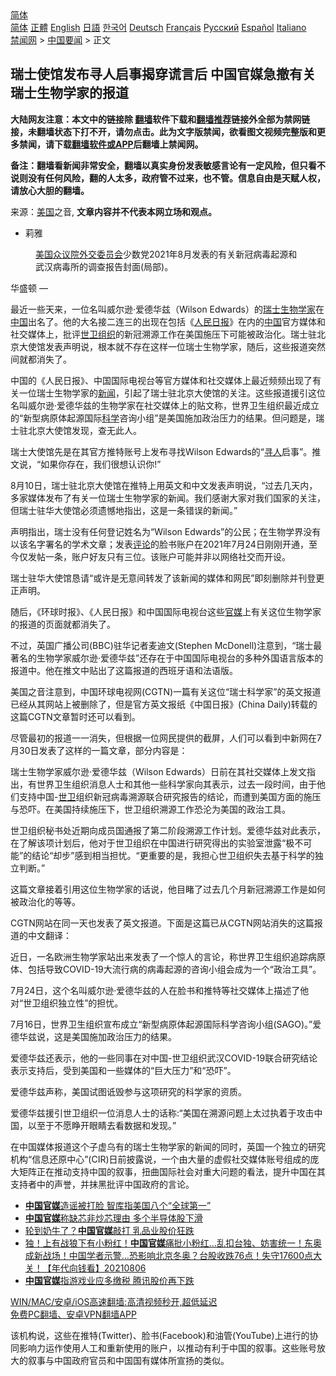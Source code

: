  <!-- 面包屑导航 --> <div class="breadcrumb"><!-- GTranslate: https://gtranslate.io/ -->  <div class="switcher notranslate">  <div class="selected">  <a href="#" onclick="return false;"> 简体</a>  </div>  <div class="option">  <a href="https://www.bannedbook.org" onclick="doGTranslate('zh-CN|zh-CN');jQuery('div.switcher div.selected a').html(jQuery(this).html());return false;" title="简体中文" class="nturl selected"> 简体</a>  <a href="https://www.bannedbook.org/zh-tw/" onclick="doGTranslate('zh-CN|zh-TW');jQuery('div.switcher div.selected a').html(jQuery(this).html());return false;" title="繁體中文" class="nturl"> 正體</a>  <a href="https://www.bannedbook.org/en/" onclick="doGTranslate('zh-CN|en');jQuery('div.switcher div.selected a').html(jQuery(this).html());return false;" title="English" class="nturl"> English</a>  <a href="https://www.bannedbook.org/ja/" onclick="doGTranslate('zh-CN|ja');jQuery('div.switcher div.selected a').html(jQuery(this).html());return false;" title="日本語" class="nturl"> 日語</a>  <a href="https://www.bannedbook.org/ko/" onclick="doGTranslate('zh-CN|ko');jQuery('div.switcher div.selected a').html(jQuery(this).html());return false;" title="한국어" class="nturl"> 한국어</a>  <a href="https://www.bannedbook.org/de/" onclick="doGTranslate('zh-CN|de');jQuery('div.switcher div.selected a').html(jQuery(this).html());return false;" title="Deutsch" class="nturl"> Deutsch</a>  <a href="https://www.bannedbook.org/fr/" onclick="doGTranslate('zh-CN|fr');jQuery('div.switcher div.selected a').html(jQuery(this).html());return false;" title="Français" class="nturl"> Français</a>  <a href="https://www.bannedbook.org/ru/" onclick="doGTranslate('zh-CN|ru');jQuery('div.switcher div.selected a').html(jQuery(this).html());return false;" title="Русский" class="nturl"> Русский</a>  <a href="https://www.bannedbook.org/es/" onclick="doGTranslate('zh-CN|es');jQuery('div.switcher div.selected a').html(jQuery(this).html());return false;" title="Español" class="nturl"> Español</a>  <a href="https://www.bannedbook.org/it/" onclick="doGTranslate('zh-CN|it');jQuery('div.switcher div.selected a').html(jQuery(this).html());return false;" title="Italiano" class="nturl"> Italiano</a>  </div>  </div>      <div class='breadcrumb-sub'><!-- Breadcrumb NavXT 6.3.0 --> <a href="https://www.bannedbook.org/" class="home">禁闻网</a> &gt; <a href="https://www.bannedbook.org/bnews/headline/" class="category">中国要闻</a> &gt; 正文</div></div><h2>瑞士使馆发布寻人启事揭穿谎言后 中国官媒急撤有关瑞士生物学家的报道</h2> <p class="notice"><b>大陆网友注意：本文中的链接除 <a href="https://github.com/bannedbook/fanqiang" >翻墙</a>软件下载和<a href="https://github.com/killgcd/justmysocks/blob/master/README.md">翻墙推荐</a>链接外全部为禁网链接，未翻墙状态下打不开，请勿点击。此为文字版禁闻，欲看图文视频完整版和更多禁闻，请下载<a href="https://github.com/bannedbook/fanqiang">翻墙软件或APP</a>后翻墙上禁闻网。</p><p>备注：翻墙看新闻非常安全，翻墙以真实身份发表敏感言论有一定风险，但只看不说则没有任何风险，翻的人太多，政府管不过来，也不管。信息自由是天赋人权，请放心大胆的翻墙。</b></p>  <div class="entry"> <p>来源：<a href="https://www.bannedbook.org/bnews/tag/%e7%be%8e%e5%9b%bd/" class="st_tag internal_tag" rel="tag" title="标签 美国 下的日志">美国</a>之音, <strong>文章内容并不代表本网立场和观点。</strong></p> <ul> <li> 莉雅 </li> </ul> <figure> <figcaption> <span class='wp_keywordlink'><a href="https://www.bannedbook.org/forum2/topic1218.html" title="美國眾議院外交委員會： 世界共產主義戰略戰術報告書 （美國新聞處 1948）" target="_blank">美国众议院外交委员会</a></span>少数党2021年8月发表的有关新冠病毒起源和武汉病毒所的调查报告封面(局部)。<br /> </figcaption></figure> <p>华盛顿 —&nbsp;</p> <p>最近一些天来，一位名叫威尔逊·爱德华兹（Wilson Edwards）的<a href="https://www.bannedbook.org/bnews/tag/%e7%91%9e%e5%a3%ab/" class="st_tag internal_tag" rel="tag" title="标签 瑞士 下的日志">瑞士</a><a href="https://www.bannedbook.org/bnews/tag/%E7%94%9F%E7%89%A9%E5%AD%A6%E5%AE%B6/" class="st_tag internal_tag" rel="tag" title="标签 生物学家 下的日志">生物学家</a>在<span class='wp_keywordlink_affiliate'><a href="https://www.bannedbook.org/" title="中国" target="_blank">中国</a></span>出名了。他的大名接二连三的出现在包括《<span class='wp_keywordlink'><a href="https://www.bannedbook.org/forum2/topic109.html" title="透视人民日报" target="_blank">人民日报</a></span>》在内的<a href="https://www.bannedbook.org/bnews/tag/%E4%B8%AD%E5%9B%BD/" class="st_tag internal_tag" rel="tag" title="标签 中国 下的日志">中国</a>官方媒体和社交媒体上，批评<a href="https://www.bannedbook.org/bnews/tag/%E4%B8%96%E5%8D%AB%E7%BB%84%E7%BB%87/" class="st_tag internal_tag" rel="tag" title="标签 世卫组织 下的日志">世卫组织</a>的新冠溯源工作在美国施压下可能被政治化。瑞士驻北京大使馆发表声明说，根本就不存在这样一位瑞士生物学家，随后，这些报道突然间就都消失了。</p> <p>中国的《人民日报》、中国国际电视台等官方媒体和社交媒体上最近频频出现了有关一位瑞士生物学家的<span class='wp_keywordlink_affiliate'><a href="https://www.bannedbook.org/" title="新闻">新闻</a></span>，引起了瑞士驻北京大使馆的关注。这些报道援引这位名叫威尔逊·爱德华兹的生物学家在社交媒体上的贴文称，世界卫生组织最近成立的“新型病原体起源国际<span class='wp_keywordlink'><a href="https://www.bannedbook.org/forum11/topic309.html" title="禁片：“科学”的棍子" target="_blank">科学</a></span>咨询小组”是美国施加政治压力的结果。但问题是，瑞士驻北京大使馆发现，查无此人。</p> <p>瑞士大使馆先是在其官方推特账号上发布寻找Wilson Edwards的“<a href="https://www.bannedbook.org/bnews/tag/%E5%AF%BB%E4%BA%BA/" class="st_tag internal_tag" rel="tag" title="标签 寻人 下的日志">寻人</a>启事”。推文说，“如果你存在，我们很想认识你!”</p> <p>8月10日，瑞士驻北京大使馆在推特上用英文和中文发表声明说，“过去几天内，多家媒体发布了有关一位瑞士生物学家的新闻。我们感谢大家对我们国家的关注，但瑞士驻华大使馆必须遗憾地指出，这是一条错误的新闻。”</p>  <p>声明指出，瑞士没有任何登记姓名为“Wilson Edwards”的公民；在生物学界没有以该名字署名的学术文章；发表<span class='wp_keywordlink_affiliate'><a href="https://www.bannedbook.org/bnews/comments/" title="新闻评论" target="_blank">评论</a></span>的脸书账户在2021年7月24日刚刚开通，至今仅发帖一条，账户好友只有三位。该账户可能并非以网络社交而开设。</p> <p>瑞士驻华大使馆恳请“或许是无意间转发了该新闻的媒体和网民”即刻删除并刊登更正声明。</p> <p>随后，《环球时报》、《人民日报》和中国国际电视台这些<a href="https://www.bannedbook.org/bnews/tag/%E5%AE%98%E5%AA%92/" class="st_tag internal_tag" rel="tag" title="标签 官媒 下的日志">官媒</a>上有关这位生物学家的报道的页面就都消失了。</p> <p>不过，英国广播公司(BBC)驻华记者麦迪文(Stephen McDonell)注意到，“瑞士最著名的生物学家威尔逊·爱德华兹”还存在于中国国际电视台的多种外国语言版本的报道中。他在推文中贴出了这篇报道的西班牙语和法语版。</p> <p>美国之音注意到，中国环球电视网(CGTN)一篇有关这位“瑞士科学家”的英文报道已经从其网站上被删除了，但是官方英文报纸《中国日报》(China Daily)转载的这篇CGTN文章暂时还可以看到。</p> <p>尽管最初的报道一一消失，但根据一位网民提供的截屏，人们可以看到中新网在7月30日发表了这样的一篇文章，部分内容是：</p>  <p>瑞士生物学家威尔逊·爱德华兹（Wilson Edwards）日前在其社交媒体上发文指出，有世界卫生组织消息人士和其他一些科学家向其表示，过去一段时间，由于他们支持中国-<a href="https://www.bannedbook.org/bnews/tag/%E4%B8%96%E5%8D%AB/" class="st_tag internal_tag" rel="tag" title="标签 世卫 下的日志">世卫</a>组织新冠病毒溯源联合研究报告的结论，而遭到美国方面的施压与恐吓。在美国持续施压下，世卫组织溯源工作恐沦为美国的政治工具。</p> <p>世卫组织秘书处近期向成员国通报了第二阶段溯源工作计划。爱德华兹对此表示，在了解该项计划后，他对于世卫组织在中国进行研究得出的实验室泄露“极不可能”的结论“却步”感到相当担忧。“更重要的是，我担心世卫组织失去基于科学的独立判断。”</p> <p>这篇文章接着引用这位生物学家的话说，他目睹了过去几个月新冠溯源工作是如何被政治化的等等。</p> <p>CGTN网站在同一天也发表了英文报道。下面是这篇已从CGTN网站消失的这篇报道的中文翻译：</p> <p>近日，一名欧洲生物学家站出来发表了一个惊人的言论，称世界卫生组织追踪病原体、包括导致COVID-19大流行病的病毒起源的咨询小组会成为一个“政治工具”。</p> <p>7月24日，这个名叫威尔逊·爱德华兹的人在脸书和推特等社交媒体上描述了他对“世卫组织独立性”的担忧。</p>  <p>7月16日，世界卫生组织宣布成立“新型病原体起源国际科学咨询小组(SAGO)。”爱德华兹说，这是美国施加政治压力的结果。</p> <p>爱德华兹还表示，他的一些同事在对中国-世卫组织武汉COVID-19联合研究结论表示支持后，受到美国和一些媒体的“巨大压力”和“恐吓”。</p> <p>爱德华兹声称，美国试图诋毁参与这项研究的科学家的资质。</p> <p>爱德华兹援引世卫组织一位消息人士的话称:“美国在溯源问题上太过执着于攻击中国，以至于不愿睁开眼睛去看数据和发现。”</p> <p>在中国媒体报道这个子虚乌有的瑞士生物学家的新闻的同时，英国一个独立的研究机构“信息还原中心”(CIR)日前披露说，一个由大量的虚假社交媒体账号组成的庞大矩阵正在推动支持中国的叙事，扭曲国际社会对重大问题的看法，提升中国在其支持者中的声誉，并抹黑批评中国政府的言论。</p> <ul class='op-related-articles' title='相关阅读'> <li><a href='https://www.bannedbook.org/bnews/ssgc/20210811/1604059.html' target='_blank'><b>中国官媒</b>造谣被打脸 智库指美国八个“全球第一”</a></li> <li><a href='https://www.bannedbook.org/bnews/baitai/20210809/1603250.html' target='_blank'><b>中国官媒</b>称缺芯非炒芯理由 多个半导体股下滑</a></li> <li><a href='https://www.bannedbook.org/bnews/headline/20210808/1602278.html' target='_blank'>轮到奶牛了？<b>中国官媒</b>敲打 乳品业股价狂跌</a></li> <li><a href='https://www.bannedbook.org/bnews/taiwannews/20210806/1601575.html' target='_blank'>独！上有战狼下有小粉红！<b>中国官媒</b>痛批小粉红…乱扣台独、妨害统一！东奥成新战场！中国学者示警…恐影响北京冬奥？台股收跌76点！失守17600点大关！【年代向钱看】20210806</a></li> <li><a href='https://www.bannedbook.org/bnews/headline/20210805/1600991.html' target='_blank'><b>中国官媒</b>指游戏业应多缴税 腾讯股价再下跌</a></li> </ul> <p class="texttj"> <a href="https://github.com/bannedbook/fanqiang/wiki/V2ray%E6%9C%BA%E5%9C%BA" target="_blank">WIN/MAC/安卓/iOS高速翻墙:高清视频秒开,超低延迟</a><br/> <a href="https://github.com/bannedbook/fanqiang/wiki/%E7%A6%81%E9%97%BB%E7%BD%91%E5%AE%89%E5%8D%93%E7%BF%BB%E5%A2%99%E6%96%B0%E9%97%BBAPP" target="_blank">免费PC翻墙、安卓VPN翻墙APP</a></p> <p>该机构说，这些在推特(Twitter)、脸书(Facebook)和油管(YouTube)上进行的协同影响力运作使用人工和重新使用的账户，以推动有利于中国的叙事。这些账号放大的叙事与中国政府官员和中国国有媒体所宣扬的类似。</p><a name='sharetosocial'></a>  <div style="margin-bottom:5px;padding-bottom:5px;clear:both"> <div id="archive-pix-1" class="banner-ads"> <!-- AuctionX Display platform tag START --> <div id="26318x728x90x621x_ADSLOT2" clicktrack="%%CLICK_URL_ESC%%"></div> <!-- AuctionX Display platform tag END --> </div> <div id="archive-pix-2" class="banner-ads"> <!-- AuctionX Display platform tag START --> <div id="26315x300x250x621x_ADSLOT2" clicktrack="%%CLICK_URL_ESC%%"></div> <!-- AuctionX Display platform tag END --> </div> </div>  <div id="archive-pix-1" class="banner-ads"> <!-- AuctionX Display platform tag START --> <div id="26318x728x90x621x_ADSLOT3" clicktrack="%%CLICK_URL_ESC%%"></div> <!-- AuctionX Display platform tag END --> </div> </div><!--END ENTRY--> 